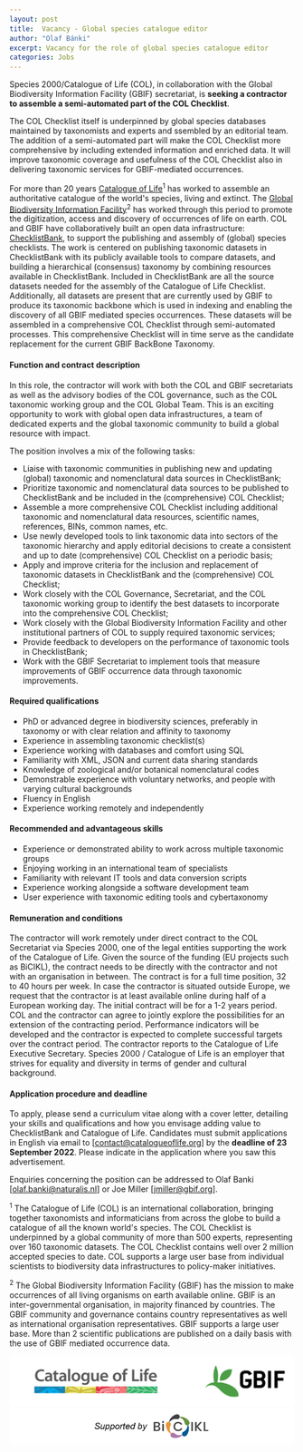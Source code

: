 ```yaml
---
layout: post
title:  Vacancy - Global species catalogue editor
author: "Olaf Bánki"
excerpt: Vacancy for the role of global species catalogue editor
categories: Jobs
---
```


Species 2000/Catalogue of Life (COL), in collaboration with the Global Biodiversity Information Facility (GBIF) secretariat, is **seeking a contractor to assemble a semi-automated part of the COL Checklist**. 

The COL Checklist itself is underpinned by global species databases maintained by taxonomists and experts and ssembled by an editorial team. The addition of a semi-automated part will make the COL Checklist more comprehensive by including extended information and enriched data. It will improve taxonomic coverage and usefulness of the COL Checklist also in delivering taxonomic services for GBIF-mediated occurrences. 

For more than 20 years [Catalogue of Life](https://www.catalogueoflife.org/)<sup>1</sup> has worked to assemble an authoritative catalogue of the world's species, living and extinct. The [Global Biodiversity Information Facility](https://www.gbif.org/)<sup>2</sup> has worked through this period to promote the digitization, access and discovery of occurrences of life on earth. COL and GBIF have collaboratively built an open data infrastructure: [ChecklistBank](https://www.checklistbank.org/), to support the publishing and assembly of (global) species checklists. The work is centered on publishing taxonomic datasets in ChecklistBank with its publicly available tools to compare datasets, and building a hierarchical (consensus) taxonomy by combining resources available in ChecklistBank. Included in ChecklistBank are all the source datasets needed for the assembly of the Catalogue of Life Checklist. Additionally, all datasets are present that are currently used by GBIF to produce its taxonomic backbone which is used in indexing and enabling the discovery of all GBIF mediated species occurrences. These datasets will be assembled in a comprehensive COL Checklist through semi-automated processes. This comprehensive Checklist will in time serve as the candidate replacement for the current GBIF BackBone Taxonomy.


#### Function and contract description

In this role, the contractor will work with both the COL and GBIF secretariats as well as the advisory bodies of the COL governance, such as the COL taxonomic working group and the COL Global Team. This is an exciting opportunity to work with global open data infrastructures, a team of dedicated experts and the global taxonomic community to build a global resource with impact.

The position involves a mix of the following tasks:
- Liaise with taxonomic communities in publishing new and updating (global) taxonomic and nomenclatural data sources in ChecklistBank;
- Prioritize taxonomic and nomenclatural data sources to be published to ChecklistBank and be included in the (comprehensive) COL Checklist;
- Assemble a more comprehensive COL Checklist including additional taxonomic and nomenclatural data resources, scientific names, references, BINs, common names, etc.
- Use newly developed tools to link taxonomic data into sectors of the taxonomic hierarchy and apply editorial decisions to create a consistent and up to date (comprehensive) COL Checklist on a periodic basis;
- Apply and improve criteria for the inclusion and replacement of taxonomic datasets in ChecklistBank and the (comprehensive) COL Checklist;
- Work closely with the COL Governance, Secretariat, and the COL taxonomic working group to identify the best datasets to incorporate into the comprehensive COL Checklist;
- Work closely with the Global Biodiversity Information Facility and other institutional partners of COL to supply required taxonomic services;
- Provide feedback to developers on the performance of taxonomic tools in ChecklistBank;
- Work with the GBIF Secretariat to implement tools that measure improvements of GBIF occurrence data through taxonomic improvements.

#### Required qualifications

- PhD or advanced degree in biodiversity sciences, preferably in taxonomy or with clear relation and affinity to taxonomy
- Experience in assembling taxonomic checklist(s)
- Experience working with databases and comfort using SQL
- Familiarity with XML, JSON and current data sharing standards
- Knowledge of zoological and/or botanical nomenclatural codes
- Demonstrable experience with voluntary networks, and people with varying cultural backgrounds
- Fluency in English
- Experience working remotely and independently

#### Recommended and advantageous skills
- Experience or demonstrated ability to work across multiple taxonomic groups
- Enjoying working in an international team of specialists
- Familiarity with relevant IT tools and data conversion scripts
- Experience working alongside a software development team
- User experience with taxonomic editing tools and cybertaxonomy

#### Remuneration and conditions

The contractor will work remotely under direct contract to the COL Secretariat via Species 2000, one of the legal entities supporting the work of the Catalogue of Life. Given the source of the funding (EU projects such as BiCIKL), the contract needs to be directly with the contractor and not with an organisation in between. The contract is for a full time position, 32 to 40 hours per week. In case the contractor is situated outside Europe, we request that the contractor is at least available online during half of a European working day. The initial contract will be for a 1-2 years period. COL and the contractor can agree to jointly explore the possibilities for an extension of the contracting period. Performance indicators will be developed and the contractor is expected to complete successful targets over the contract period. The contractor reports to the Catalogue of Life Executive Secretary. Species 2000 / Catalogue of Life is an employer that strives for equality and diversity in terms of gender and cultural background.

#### Application procedure and deadline

To apply, please send a curriculum vitae along with a cover letter, detailing your skills and qualifications and how you envisage adding value to ChecklistBank and Catalogue of Life. Candidates must submit applications in English via email to [contact@catalogueoflife.org] by the **deadline of 23 September 2022**. Please indicate in the application where you saw this advertisement.

Enquiries concerning the position can be addressed to Olaf Banki [olaf.banki@naturalis.nl] or Joe Miller [jmiller@gbif.org]. 

<sup>1</sup> The Catalogue of Life (COL) is an international collaboration, bringing together taxonomists and informaticians from across the globe to build a catalogue of all the known world's species. The COL Checklist is underpinned by a global community of more than 500 experts, representing over 160 taxonomic datasets. The COL Checklist contains well over 2 million accepted species to date. COL supports a large user base from individual scientists to biodiversity data infrastructures to policy-maker initiatives. 

<sup>2</sup> The Global Biodiversity Information Facility (GBIF) has the mission to make occurrences of all living organisms on earth available online. GBIF is an inter-governmental organisation, in majority financed by countries. The GBIF community and governance contains country representatives as well as international organisation representatives. GBIF supports a large user base. More than 2 scientific publications are published on a daily basis with the use of GBIF mediated occurrence data.

![browser](/images/posts/col-gbif-logo.jpg)
![browser](/images/posts/Supported-by-Bickl.png)




